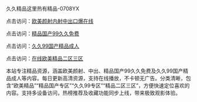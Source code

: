 久久精品这里热有精品-0708YX

点击访问：<a href="https://heiliaoxwd5i8.pages.dev">欧美颜射内射中出口爆在线</a>

点击访问：<a href="https://heiliaowt0d7p.pages.dev">精品国产99久久免费</a>

点击访问：<a href="https://heiliaoga6s9v.pages.dev">久久99国产精品成人</a>

点击访问：<a href="https://heiliaoow5kzm.pages.dev">在线欧美精品二区三区</a>

本站专注精品资源，涵盖欧美颜射、中出、精品国产99久久免费及久久99国产精品成人等内容。每日更新高清资源，支持在线播放，不卡顿无广告。分类清晰，包含“欧美精品”“精品国产专区”“久久99专区”“精品二区三区”，方便快速定位喜欢的内容。支持多设备访问，热榜推荐及收藏功能同步上线，带来极致观影体验。

<span style="display:none;">[Canonical link](https://github.com/bon20250708/so70 ）</span>
